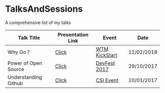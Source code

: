 # TalksAndSessions
A comprehensive list of my talks

| Talk Title      | Presentation Link | Event | Date | 
|------------|-------------------|-------|------|
| Why Go ?|     [Click](https://docs.google.com/presentation/d/1ci_KUm_aC5J25fzLYVBmvwlTwjgx7ChBRtfq43QK9r4/edit?usp=sharing) | [WTM KickStart](https://www.meetup.com/GDGNewDelhi/events/247251144/) | 11/02/2018 |                         
| Power of Open Source | [Click](https://drive.google.com/open?id=0B1vPAFcbl5UJbzYxdzN1dnN6S28) | [DevFest 2017](https://www.meetup.com/GDGNewDelhi/events/243302149/) | 29/10/2017 |
| Understanding Github | [Click](https://docs.google.com/presentation/d/1h6mfEgcCmq_mjR7b8R-d5PvGah0sl8tOPzDKWinmxq8/edit?usp=sharing) | [CSI Event](https://www.facebook.com/events/310459286016187/) | 10/01/2017 |
